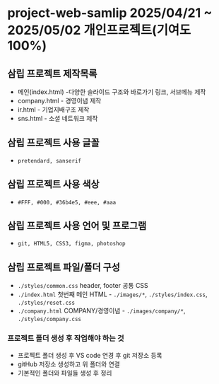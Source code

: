 # project-web-samlip 2025/04/21 ~ 2025/05/02 **개인프로젝트(기여도 100%)**
## 삼립 프로젝트 제작목록
* 메인(index.html) -다양한 슬라이드 구조와 바로가기 링크, 서브메뉴 제작
* company.html - 경영이념 제작
* ir.html - 기업지배구조 제작
* sns.html - 소셜 네트워크 제작
## 삼립 프로젝트 사용 글꼴
* `pretendard, sanserif`
## 삼립 프로젝트 사용 색상
* `#FFF, #000, #36b4e5, #eee, #aaa`
## 삼립 프로젝트 사용 언어 및 프로그램
* `git, HTML5, CSS3, figma, photoshop`
## 삼립 프로젝트 파일/폴더 구성
* `./styles/common.css` header, footer 공통 CSS
* `./index.html` 첫번째 메인 HTML - `./images/*`, `./styles/index.css`, `./styles/reset.css`
* `./company.html` COMPANY/경영이념 - `./images/company/*`, `./styles/company.css`
### 프로젝트 폴더 생성 후 작업해야 하는 것
* 프로젝트 폴더 생성 후 VS code 연경 후 git 저장소 등록
* gitHub 저장소 생성하고 위 폴더와 연결
* 기본적인 폴더와 파일들 생성 후 정리
